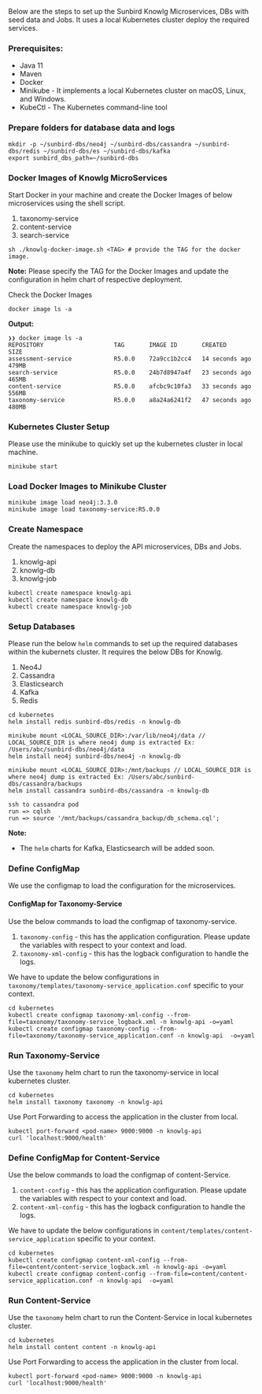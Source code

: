 
Below are the steps to set up the Sunbird Knowlg Microservices, DBs with seed data and Jobs. It uses a local Kubernetes cluster deploy the required services.

### Prerequisites:
* Java 11
* Maven
* Docker
* Minikube - It implements a local Kubernetes cluster on macOS, Linux, and Windows.
* KubeCtl - The Kubernetes command-line tool

### Prepare folders for database data and logs

```shell
mkdir -p ~/sunbird-dbs/neo4j ~/sunbird-dbs/cassandra ~/sunbird-dbs/redis ~/sunbird-dbs/es ~/sunbird-dbs/kafka
export sunbird_dbs_path=~/sunbird-dbs
```



### Docker Images of Knowlg MicroServices
Start Docker in your machine and create the Docker Images of below microservices using the shell script.
1. taxonomy-service
2. content-service
3. search-service

```shell
sh ./knowlg-docker-image.sh <TAG> # provide the TAG for the docker image.
```
**Note:** Please specify the TAG for the Docker Images and update the configuration in helm chart of respective deployment.

Check the Docker Images
```shell
docker image ls -a
```
**Output:**
```shell
❯❯ docker image ls -a
REPOSITORY                    TAG       IMAGE ID       CREATED          SIZE
assessment-service            R5.0.0    72a9cc1b2cc4   14 seconds ago   479MB
search-service                R5.0.0    24b7d8947a4f   23 seconds ago   465MB
content-service               R5.0.0    afcbc9c10fa3   33 seconds ago   556MB
taxonomy-service              R5.0.0    a8a24a6241f2   47 seconds ago   480MB
```

### Kubernetes Cluster Setup
Please use the minikube to quickly set up the kubernetes cluster in local machine.

```shell
minikube start
```

### Load Docker Images to Minikube Cluster
```shell
minikube image load neo4j:3.3.0
minikube image load taxonomy-service:R5.0.0
```

### Create Namespace 
Create the namespaces to deploy the API microservices, DBs and Jobs.
1. knowlg-api
2. knowlg-db
3. knowlg-job

```shell
kubectl create namespace knowlg-api
kubectl create namespace knowlg-db
kubectl create namespace knowlg-job
```

### Setup Databases
Please run the below `helm` commands to set up the required databases within the kubernets cluster.
It requires the below DBs for Knowlg.
1. Neo4J
2. Cassandra
3. Elasticsearch
4. Kafka
5. Redis

```shell
cd kubernetes
helm install redis sunbird-dbs/redis -n knowlg-db

minikube mount <LOCAL_SOURCE_DIR>:/var/lib/neo4j/data // LOCAL_SOURCE_DIR is where neo4j dump is extracted Ex: /Users/abc/sunbird-dbs/neo4j/data
helm install neo4j sunbird-dbs/neo4j -n knowlg-db

minikube mount <LOCAL_SOURCE_DIR>:/mnt/backups // LOCAL_SOURCE_DIR is where neo4j dump is extracted Ex: /Users/abc/sunbird-dbs/cassandra/backups
helm install cassandra sunbird-dbs/cassandra -n knowlg-db

ssh to cassandra pod
run => cqlsh
run => source '/mnt/backups/cassandra_backup/db_schema.cql';
```

**Note:** 
- The `helm` charts for Kafka, Elasticsearch will be added soon.

### Define ConfigMap
We use the configmap to load the configuration for the microservices.

#### ConfigMap for Taxonomy-Service
Use the below commands to load the configmap of taxonomy-service.
1. `taxonomy-config` - this has the application configuration. Please update the variables with respect to your context and load.
2. `taxonomy-xml-config` - this has the logback configuration to handle the logs.

We have to update the below configurations in `taxonomy/templates/taxonomy-service_application.conf` specific to your context.

```shell
cd kubernetes
kubectl create configmap taxonomy-xml-config --from-file=taxonomy/taxonomy-service_logback.xml -n knowlg-api -o=yaml
kubectl create configmap taxonomy-config --from-file=taxonomy/taxonomy-service_application.conf -n knowlg-api  -o=yaml
```

### Run Taxonomy-Service
Use the `taxonomy` helm chart to run the taxonomy-service in local kubernetes cluster.

```shell
cd kubernetes
helm install taxonomy taxonomy -n knowlg-api
```
Use Port Forwarding to access the application in the cluster from local.

```shell
kubectl port-forward <pod-name> 9000:9000 -n knowlg-api
curl 'localhost:9000/health'
```

### Define ConfigMap for Content-Service
Use the below commands to load the configmap of content-Service.
1. `content-config` - this has the application configuration. Please update the variables with respect to your context and load.
2. `content-xml-config` - this has the logback configuration to handle the logs.

We have to update the below configurations in `content/templates/content-service_application` specific to your context.

```shell
cd kubernetes
kubectl create configmap content-xml-config --from-file=content/content-service_logback.xml -n knowlg-api -o=yaml
kubectl create configmap content-config --from-file=content/content-service_application.conf -n knowlg-api  -o=yaml
```

### Run Content-Service
Use the `taxonomy` helm chart to run the Content-Service in local kubernetes cluster.

```shell
cd kubernetes
helm install content content -n knowlg-api
```
Use Port Forwarding to access the application in the cluster from local.

```shell
kubectl port-forward <pod-name> 9000:9000 -n knowlg-api
curl 'localhost:9000/health'
```